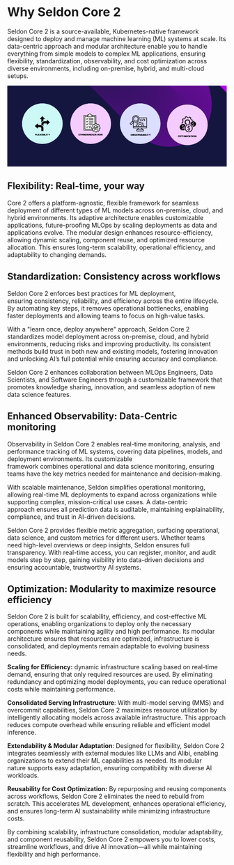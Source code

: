 # Why Seldon Core 2

Seldon Core 2 is a source-available, Kubernetes-native framework designed to deploy and manage machine learning (ML) systems at scale. Its data-centric approach and modular architecture enable you to handle everything from simple models to complex ML applications, ensuring flexibility, standardization, observability, and cost optimization across diverse environments, including on-premise, hybrid, and multi-cloud setups.

![Seldon Core 2 key benefits](./images/seldon_core_2_intro.png)

## **Flexibility: Real-time, your way**

Core 2 offers a platform-agnostic, flexible framework for seamless deployment of different types of ML models across on-premise, cloud, and hybrid environments. Its adaptive architecture enables customizable applications, future-proofing MLOps by scaling deployments as data and applications evolve. The modular design enhances resource-efficiency, allowing dynamic scaling, component reuse, and optimized resource allocation. This ensures long-term scalability, operational efficiency, and adaptability to changing demands.

## **Standardization: Consistency across workflows**

Seldon Core 2 enforces best practices for ML deployment, ensuring consistency, reliability, and efficiency across the entire lifecycle. By automating key steps, it removes operational bottlenecks, enabling faster deployments and allowing teams to focus on high-value tasks.

With a "learn once, deploy anywhere" approach, Seldon Core 2 standardizes model deployment across on-premise, cloud, and hybrid environments, reducing risks and improving productivity. Its consistent methods build trust in both new and existing models, fostering innovation and unlocking AI’s full potential while ensuring accuracy and compliance.

Seldon Core 2 enhances collaboration between MLOps Engineers, Data Scientists, and Software Engineers through a customizable framework that promotes knowledge sharing, innovation, and seamless adoption of new data science features.

## **Enhanced Observability: Data-Centric monitoring**

Observability in Seldon Core 2 enables real-time monitoring, analysis, and performance tracking of ML systems, covering data pipelines, models, and deployment environments. Its customizable framework combines operational and data science monitoring, ensuring teams have the key metrics needed for maintenance and decision-making.

With scalable maintenance, Seldon simplifies operational monitoring, allowing real-time ML deployments to expand across organizations while supporting complex, mission-critical use cases. A data-centric approach ensures all prediction data is auditable, maintaining explainability, compliance, and trust in AI-driven decisions.

Seldon Core 2 provides flexible metric aggregation, surfacing operational, data science, and custom metrics for different users. Whether teams need high-level overviews or deep insights, Seldon ensures full transparency. With real-time access, you can register, monitor, and audit models step by step, gaining visibility into data-driven decisions and ensuring accountable, trustworthy AI systems.

## **Optimization: Modularity to maximize resource efficiency**

Seldon Core 2 is built for scalability, efficiency, and cost-effective ML operations, enabling organizations to deploy only the necessary components while maintaining agility and high performance. Its modular architecture ensures that resources are optimized, infrastructure is consolidated, and deployments remain adaptable to evolving business needs.

**Scaling for Efficiency:** dynamic infrastructure scaling based on real-time demand, ensuring that only required resources are used. By eliminating redundancy and optimizing model deployments, you can reduce operational costs while maintaining performance.

**Consolidated Serving Infrastructure**: With multi-model serving (MMS) and overcommit capabilities, Seldon Core 2 maximizes resource utilization by intelligently allocating models across available infrastructure. This approach reduces compute overhead while ensuring reliable and efficient model inference.

**Extendability & Modular Adaptation**: Designed for flexibility, Seldon Core 2 integrates seamlessly with external modules like LLMs and Alibi, enabling organizations to extend their ML capabilities as needed. Its modular nature supports easy adaptation, ensuring compatibility with diverse AI workloads.

**Reusability for Cost Optimization:** By repurposing and reusing components across workflows, Seldon Core 2 eliminates the need to rebuild from scratch. This accelerates ML development, enhances operational efficiency, and ensures long-term AI sustainability while minimizing infrastructure costs.

By combining scalability, infrastructure consolidation, modular adaptability, and component reusability, Seldon Core 2 empowers you to lower costs, streamline workflows, and drive AI innovation—all while maintaining flexibility and high performance.